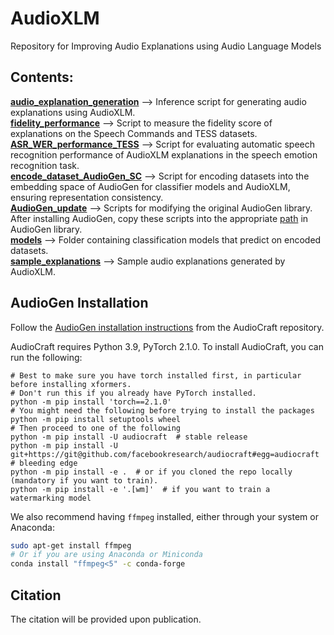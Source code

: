 # AudioXLM
Repository for Improving Audio Explanations using Audio Language Models

## Contents:

**[audio_explanation_generation](codes/audio_explanation_generation.py)** --> Inference script for generating audio explanations using AudioXLM.\
**[fidelity_performance](codes/fidelity_performance.py)** --> Script to measure the fidelity score of explanations on the Speech Commands and TESS datasets.\
**[ASR_WER_performance_TESS](codes/ASR_WER_performance_TESS.py)** --> Script for evaluating automatic speech recognition performance of AudioXLM explanations in the speech emotion recognition task.\
**[encode_dataset_AudioGen_SC](codes/encode_dataset_AudioGen_SC.py)** --> Script for encoding datasets into the embedding space of AudioGen for classifier models and AudioXLM, ensuring representation consistency.\
**[AudioGen_update](codes/AudioGen_update/)** --> Scripts for modifying the original AudioGen library. After installing AudioGen, copy these scripts into the appropriate [path](https://github.com/facebookresearch/audiocraft/blob/main/README.md) in AudioGen library.\
**[models](models/)** --> Folder containing classification models that predict on encoded datasets.\
**[sample_explanations](sample_explanations/)** --> Sample audio explanations generated by AudioXLM.

## AudioGen Installation
Follow the [AudioGen installation instructions](https://github.com/facebookresearch/audiocraft/blob/main/README.md) from the AudioCraft repository.

AudioCraft requires Python 3.9, PyTorch 2.1.0. To install AudioCraft, you can run the following:

```shell
# Best to make sure you have torch installed first, in particular before installing xformers.
# Don't run this if you already have PyTorch installed.
python -m pip install 'torch==2.1.0'
# You might need the following before trying to install the packages
python -m pip install setuptools wheel
# Then proceed to one of the following
python -m pip install -U audiocraft  # stable release
python -m pip install -U git+https://git@github.com/facebookresearch/audiocraft#egg=audiocraft  # bleeding edge
python -m pip install -e .  # or if you cloned the repo locally (mandatory if you want to train).
python -m pip install -e '.[wm]'  # if you want to train a watermarking model
```

We also recommend having `ffmpeg` installed, either through your system or Anaconda:
```bash
sudo apt-get install ffmpeg
# Or if you are using Anaconda or Miniconda
conda install "ffmpeg<5" -c conda-forge
```

## Citation

The citation will be provided upon publication.


